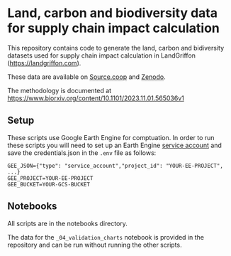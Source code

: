 Land, carbon and biodiversity data for supply chain impact calculation
==============================

This repository contains code to generate the land, carbon and bidiversity datasets used for
supply chain impact calculation in LandGriffon (https://landgriffon.com).

These data are available on [Source.coop](https://beta.source.coop/repositories/vizzuality/lg-land-carbon-data/description/) and [Zenodo](https://zenodo.org/records/10048050).

The methodology is documented at https://www.biorxiv.org/content/10.1101/2023.11.01.565036v1

## Setup

These scripts use Google Earth Engine for comptuation. In order to run these scripts you will
need to set up an Earth Engine [service account](https://developers.google.com/earth-engine/guides/service_account)
and save the credentials.json in the `.env` file as follows:

```
GEE_JSON={"type": "service_account","project_id": "YOUR-EE-PROJECT", ...}
GEE_PROJECT=YOUR-EE-PROJECT
GEE_BUCKET=YOUR-GCS-BUCKET
```

## Notebooks

All scripts are in the notebooks directory.

The data for the `_04_validation_charts` notebook is provided in the repository and can be run
without running the other scripts.
